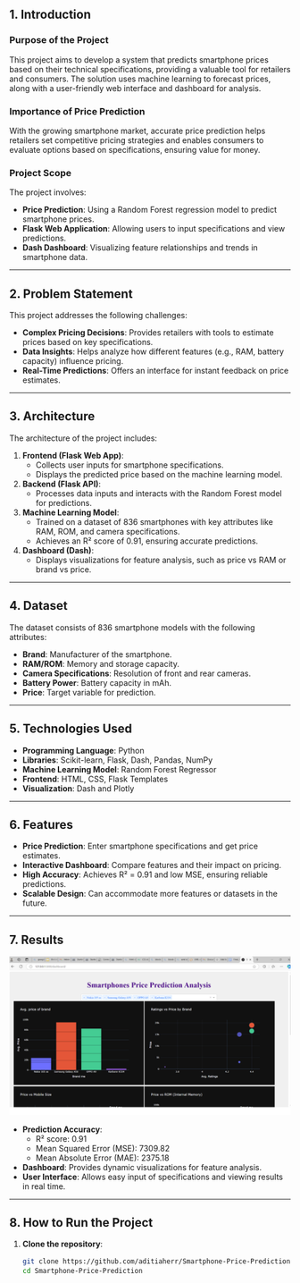 
## 1. Introduction

### Purpose of the Project
This project aims to develop a system that predicts smartphone prices based on their technical specifications, providing a valuable tool for retailers and consumers. The solution uses machine learning to forecast prices, along with a user-friendly web interface and dashboard for analysis.

### Importance of Price Prediction
With the growing smartphone market, accurate price prediction helps retailers set competitive pricing strategies and enables consumers to evaluate options based on specifications, ensuring value for money.

### Project Scope
The project involves:
- **Price Prediction**: Using a Random Forest regression model to predict smartphone prices.
- **Flask Web Application**: Allowing users to input specifications and view predictions.
- **Dash Dashboard**: Visualizing feature relationships and trends in smartphone data.

---

## 2. Problem Statement

This project addresses the following challenges:
- **Complex Pricing Decisions**: Provides retailers with tools to estimate prices based on key specifications.
- **Data Insights**: Helps analyze how different features (e.g., RAM, battery capacity) influence pricing.
- **Real-Time Predictions**: Offers an interface for instant feedback on price estimates.

---

## 3. Architecture

The architecture of the project includes:
1. **Frontend (Flask Web App)**:
   - Collects user inputs for smartphone specifications.
   - Displays the predicted price based on the machine learning model.
2. **Backend (Flask API)**:
   - Processes data inputs and interacts with the Random Forest model for predictions.
3. **Machine Learning Model**:
   - Trained on a dataset of 836 smartphones with key attributes like RAM, ROM, and camera specifications.
   - Achieves an R² score of 0.91, ensuring accurate predictions.
4. **Dashboard (Dash)**:
   - Displays visualizations for feature analysis, such as price vs RAM or brand vs price.

---

## 4. Dataset

The dataset consists of 836 smartphone models with the following attributes:
- **Brand**: Manufacturer of the smartphone.
- **RAM/ROM**: Memory and storage capacity.
- **Camera Specifications**: Resolution of front and rear cameras.
- **Battery Power**: Battery capacity in mAh.
- **Price**: Target variable for prediction.

---

## 5. Technologies Used

- **Programming Language**: Python
- **Libraries**: Scikit-learn, Flask, Dash, Pandas, NumPy
- **Machine Learning Model**: Random Forest Regressor
- **Frontend**: HTML, CSS, Flask Templates
- **Visualization**: Dash and Plotly

---

## 6. Features

- **Price Prediction**: Enter smartphone specifications and get price estimates.
- **Interactive Dashboard**: Compare features and their impact on pricing.
- **High Accuracy**: Achieves R² = 0.91 and low MSE, ensuring reliable predictions.
- **Scalable Design**: Can accommodate more features or datasets in the future.

---

## 7. Results

![Prediction Image](https://raw.githubusercontent.com/aditiaherr/SmartPhone-Analysis/main/predcition.png)


- **Prediction Accuracy**: 
  - R² score: 0.91
  - Mean Squared Error (MSE): 7309.82
  - Mean Absolute Error (MAE): 2375.18
- **Dashboard**: Provides dynamic visualizations for feature analysis.
- **User Interface**: Allows easy input of specifications and viewing results in real time.

---

## 8. How to Run the Project

1. **Clone the repository**:
   ```bash
   git clone https://github.com/aditiaherr/Smartphone-Price-Prediction.git
   cd Smartphone-Price-Prediction
